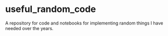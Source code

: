 # useful_random_code
A repository for code and notebooks for implementing random things I have needed over the years.
